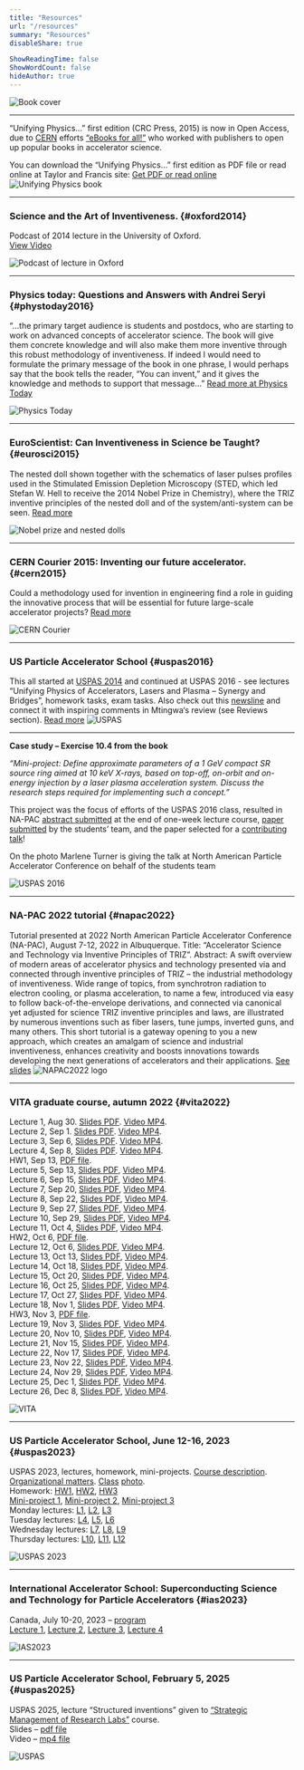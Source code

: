 ```yaml
---
title: "Resources"
url: "/resources"
summary: "Resources"
disableShare: true

ShowReadingTime: false
ShowWordCount: false
hideAuthor: true
---
```


![Book cover](images/uni-cover-web-1024x377.jpg)

---

“Unifying Physics…” first edition (CRC Press, 2015) is now in Open Access, due to [CERN](https://home.cern/) efforts [“eBooks for all!”](https://home.cern/news/announcement/cern/ebooks-all) who worked with publishers to open up popular books in accelerator science.

You can download the “Unifying Physics…” first edition as PDF file or read online at Taylor and Francis site:
[Get PDF or read online](https://doi.org/10.1201/b18696)
![Unifying Physics book](images/uni-center-half.jpg)

---

### Science and the Art of Inventiveness. {#oxford2014}

Podcast of 2014 lecture in the University of Oxford.   
[View Video](https://podcasts.ox.ac.uk/science-and-art-inventiveness)

![Podcast of lecture in Oxford](images/ox-podcast.png)

---

### Physics today: Questions and Answers with Andrei Seryi {#phystoday2016}

“…the primary target audience is students and postdocs, who are starting to work on advanced concepts of accelerator science. The book will give them concrete knowledge and will also make them more inventive through this robust methodology of inventiveness. If indeed I would need to formulate the primary message of the book in one phrase, I would perhaps say that the book tells the reader, “You can invent,” and it gives the knowledge and methods to support that message…”
[Read more at Physics Today](https://physicstoday.scitation.org/do/10.1063/pt.5.3038/full/)

![Physics Today](images/physics-today.png)


---

### EuroScientist: Can Inventiveness in Science be Taught? {#eurosci2015}

The nested doll shown together with the schematics of laser pulses profiles used in the Stimulated Emission Depletion Microscopy (STED, which led Stefan W. Hell to receive the 2014 Nobel Prize in Chemistry), where the TRIZ inventive principles of the nested doll and of the system/anti-system can be seen.
[Read more](https://www.euroscientist.com/can-inventiveness-in-science-be-taught/)

![Nobel prize and nested dolls](images/euroscience-dolls.png)

---

### CERN Courier 2015: Inventing our future accelerator. {#cern2015}

Could a methodology used for invention in engineering find a role in guiding the innovative process that will be essential for future large-scale accelerator projects?
[Read more](https://cds.cern.ch/record/2232507/files/vol55-issue8-p023-e.pdf)

![CERN Courier](images/cern-courier.png)


---

### US Particle Accelerator School {#uspas2016}

This all started at [USPAS 2014](https://www.adams-institute.ac.uk/new-training-course-connecting-science-industrial-art-inventiveness) and continued at USPAS 2016 - see lectures “Unifying Physics of Accelerators, Lasers and Plasma – Synergy and Bridges”, homework tasks, exam tasks. Also check out this [newsline](https://www.adams-institute.ac.uk/uspas-praising-jai-training-methods) and connect it with inspiring comments in Mtingwa‘s review (see Reviews section).
[Read more](https://uspas.fnal.gov/materials/16CSU/CSU-UnifyingPhysics.shtml)
![USPAS](images/USPAS.png)

---

**Case study – Exercise 10.4 from the book**

*“Mini-project: Define approximate parameters of a 1 GeV compact SR source ring aimed at 10 keV X-rays, based on top-off, on-orbit and on-energy injection by a laser plasma acceleration system. Discuss the research steps required for implementing such a concept.”*

This project was the focus of efforts of the USPAS 2016 class, resulted in NA-PAC [abstract submitted](https://uspas.fnal.gov/materials/16CSU/UnifyingPhysics/NA-PAC%202016%20Abstract2.pdf) at the end of one-week lecture course, [paper submitted](http://accelconf.web.cern.ch/napac2016/papers/tua3co03.pdf) by the students’ team, and the paper selected for a [contributing talk](https://accelconf.web.cern.ch/napac2016/talks/tua3co03_talk.pdf)!

On the photo Marlene Turner is giving the talk at North American Particle Accelerator Conference on behalf of the students team

![USPAS 2016](images/uspas-jai-1024x616.jpeg)

---

### NA-PAC 2022 tutorial {#napac2022}

Tutorial presented at 2022 North American Particle Accelerator Conference (NA-PAC), August 7-12, 2022 in Albuquerque. Title: “Accelerator Science and Technology via Inventive Principles of TRIZ”. Abstract: A swift overview of modern areas of accelerator physics and technology presented via and connected through inventive principles of TRIZ – the industrial methodology of inventiveness. Wide range of topics, from synchrotron radiation to electron cooling, or plasma acceleration, to name a few, introduced via easy to follow back-of-the-envelope derivations, and connected via canonical yet adjusted for science TRIZ inventive principles and laws, are illustrated by numerous inventions such as fiber lasers, tune jumps, inverted guns, and many others. This short tutorial is a gateway opening to you a new approach, which creates an amalgam of science and industrial inventiveness, enhances creativity and boosts innovations towards developing the next generations of accelerators and their applications.
[See slides](https://www.dropbox.com/s/ovf7i8ipo9q13wt/NAPAC22-Seryi-r2-lowres.pdf?dl=0)
![NAPAC2022 logo](images/napac2022logo-half.jpg)


---

### VITA graduate course, autumn 2022 {#vita2022}

Lecture 1, Aug 30. [Slides PDF](https://www.dropbox.com/s/zehxoiwdzg5jpn4/Unifying22-Seryi-L01.pdf?dl=0). [Video MP4](https://www.dropbox.com/s/2wf0tqcoa2i9pc5/Unifying22-Seryi-L01.mp4?dl=0).  
Lecture 2, Sep 1. [Slides PDF](https://www.dropbox.com/s/twm8i966pull775/Unifying22-Seryi-L02.pdf?dl=0). [Video MP4](https://www.dropbox.com/s/7rfp58aw1cs0cob/Unifying22-Seryi-L02.mp4?dl=0).  
Lecture 3, Sep 6, [Slides PDF](https://www.dropbox.com/s/jyfn7q872imo4rx/Unifying22-Seryi-L03.pdf?dl=0). [Video MP4](https://www.dropbox.com/s/ebqy98e8scd90vy/Unifying22-Seryi-L03w.mp4?dl=0).  
Lecture 4, Sep 8, [Slides PDF](https://www.dropbox.com/s/v3eexl5zt2fp8c3/Unifying22-Seryi-L04.pdf?dl=0). [Video MP4](https://www.dropbox.com/s/ztoxvdcsfta0bd4/Unifying22-Seryi-L04w.mp4?dl=0).  
HW1, Sep 13, [PDF file](https://www.dropbox.com/s/am5ercggdyhxz9c/Unifying22-Seryi-HW1.docx?dl=0).  
Lecture 5, Sep 13, [Slides PDF](https://www.dropbox.com/s/vh4o8gvmnk7s1rq/Unifying22-Seryi-L05.pdf?dl=0), [Video MP4](https://www.dropbox.com/s/hds2qpcyol4oml9/Unifying22-Seryi-L05w.mp4?dl=0).  
Lecture 6, Sep 15, [Slides PDF](https://www.dropbox.com/s/u27kg3fgyowou8j/Unifying22-Seryi-L06.pdf?dl=0), [Video MP4](https://www.dropbox.com/s/we52ayavjnrlzpi/Unifying22-Seryi-L06w.mp4?dl=0).  
Lecture 7, Sep 20, [Slides PDF](https://www.dropbox.com/s/frq08qulkce4wr4/Unifying22-Seryi-L07.pdf?dl=0), [Video MP4](https://www.dropbox.com/s/ixfwc562o7cvw1f/Unifying22-Seryi-L07w.mp4?dl=0).  
Lecture 8, Sep 22, [Slides PDF](https://www.dropbox.com/s/l6bxnwglz5dm4ih/Unifying22-Seryi-L08.pdf?dl=0), [Video MP4](https://www.dropbox.com/s/pe266w7tn3hd7jt/Unifying22-Seryi-L08w.mp4?dl=0).  
Lecture 9, Sep 27, [Slides PDF](https://www.dropbox.com/s/b7hx5tecctp48er/Unifying22-Seryi-L09.pdf?dl=0), [Video MP4](https://www.dropbox.com/s/gotkwtdx2inuhqe/Unifying22-Seryi-L09w.mp4?dl=0).  
Lecture 10, Sep 29, [Slides PDF](https://www.dropbox.com/s/21esgi5jpr9y83n/Unifying22-Seryi-L10.pdf?dl=0), [Video MP4](https://www.dropbox.com/s/qcsdy6fvao9w3ab/Unifying22-Seryi-L10.mp4?dl=0).  
Lecture 11, Oct 4, [Slides PDF](https://www.dropbox.com/s/vmoo24rc37thl9z/Unifying22-Seryi-L11.pdf?dl=0), [Video MP4](https://www.dropbox.com/s/74bh8k1x4deocs2/Unifying22-Seryi-L11w.mp4?dl=0).  
HW2, Oct 6, [PDF file](https://www.dropbox.com/s/o807nvawiyuloct/Unifying22-Seryi-HW2.pdf?dl=0).  
Lecture 12, Oct 6, [Slides PDF](https://www.dropbox.com/s/cm8yulyk1v8ae7g/Unifying22-Seryi-L12.pdf?dl=0), [Video MP4](https://www.dropbox.com/s/pk7ttk1oywd8xux/Unifying22-Seryi-L12w.mp4?dl=0).  
Lecture 13, Oct 13, [Slides PDF](https://www.dropbox.com/s/2vommv7fmdlf6kw/Unifying22-Seryi-L13.pdf?dl=0), [Video MP4](https://www.dropbox.com/s/s1c4yfhc4z4r90i/Unifying22-Seryi-L13w.mp4?dl=0).  
Lecture 14, Oct 18, [Slides PDF](https://www.dropbox.com/s/tbdzqstchtvw0wc/Unifying22-Seryi-L14.pdf?dl=0), [Video MP4](https://www.dropbox.com/s/a41w8bv2g4t91pa/Unifying22-Seryi-L14w.mp4?dl=0).  
Lecture 15, Oct 20, [Slides PDF](https://www.dropbox.com/s/c4n3hvfcdncmyon/Unifying22-Seryi-L15.pdf?dl=0), [Video MP4](https://www.dropbox.com/s/i45pf9vwbbkv64n/Unifying22-Seryi-L15w.mp4?dl=0).  
Lecture 16, Oct 25, [Slides PDF](https://www.dropbox.com/s/ovtpx7zxt5cj2nv/Unifying22-Seryi-L16.pdf?dl=0), [Video MP4](https://www.dropbox.com/s/0j3mmufb2l2jh5r/Unifying22-Seryi-L16w.mp4?dl=0).  
Lecture 17, Oct 27, [Slides PDF](https://www.dropbox.com/s/h9muy45uey48jmv/Unifying22-Seryi-L17.pdf?dl=0), [Video MP4](https://www.dropbox.com/s/8wt90470aat5mmc/Unifying22-Seryi-L17w.mp4?dl=0).  
Lecture 18, Nov 1, [Slides PDF](https://www.dropbox.com/s/42kqem7kdl0t6li/Unifying22-Seryi-L18.pdf?dl=0), [Video MP4](https://www.dropbox.com/s/wnpjgvst1v6ty5j/Unifying22-Seryi-L18w.mp4?dl=0).  
HW3, Nov 3, [PDF file](https://www.dropbox.com/s/heewgdphqthkdoi/Unifying22-Seryi-HW3.pdf?dl=0).  
Lecture 19, Nov 3, [Slides PDF](https://www.dropbox.com/s/6rke2pevlnhpacb/Unifying22-Seryi-L19.pdf?dl=0), [Video MP4](https://www.dropbox.com/s/mitmqywlrzdavtw/Unifying22-Seryi-L19w.mp4?dl=0).  
Lecture 20, Nov 10, [Slides PDF](https://www.dropbox.com/s/356witlkim152d4/Unifying22-Seryi-L20.pdf?dl=0), [Video MP4](https://www.dropbox.com/s/r5zo3apiy2yibce/Unifying22-Seryi-L20w.mp4?dl=0).  
Lecture 21, Nov 15, [Slides PDF](https://www.dropbox.com/s/rqdy5uxb1g6rhal/Unifying22-Seryi-L21.pdf?dl=0), [Video MP4](https://www.dropbox.com/s/idoazvx1r36t82n/Unifying22-Seryi-L21.mp4?dl=0).  
Lecture 22, Nov 17, [Slides PDF](https://www.dropbox.com/s/l83pcfq5mhivb4z/Unifying22-Seryi-L22.pdf?dl=0), [Video MP4](https://www.dropbox.com/s/3mehdyxwsw7qp99/Unifying22-Seryi-L22.mp4?dl=0).  
Lecture 23, Nov 22, [Slides PDF](https://www.dropbox.com/s/i9vjvcy0bqbu818/Unifying22-Seryi-L23.pdf?dl=0), [Video MP4](https://www.dropbox.com/s/iwwyd7e8eabs4ar/Unifying22-Seryi-L23.mp4?dl=0).  
Lecture 24, Nov 29, [Slides PDF](https://www.dropbox.com/s/3klon0oww7212lz/Unifying22-Seryi-L24.pdf?dl=0), [Video MP4](https://www.dropbox.com/s/2xt2t27el5xz5yi/Unifying22-Seryi-L24.mp4?dl=0).  
Lecture 25, Dec 1, [Slides PDF](https://www.dropbox.com/s/q6tx73srk6lk5xl/Unifying22-Seryi-L25.pdf?dl=0), [Video MP4](https://www.dropbox.com/s/t42f2bsdte1pf5r/Unifying22-Seryi-L25.mp4?dl=0).  
Lecture 26, Dec 8, [Slides PDF](https://www.dropbox.com/s/21bqflm0bvdu8fv/Unifying22-Seryi-L26.pdf?dl=0), [Video MP4](https://www.dropbox.com/s/2j17muyzveyy18j/Unifying22-Seryi-L26w.mp4?dl=0).  

![VITA](images/VITA.png)


---

### US Particle Accelerator School, June 12-16, 2023 {#uspas2023}

USPAS 2023, lectures, homework, mini-projects.
[Course description](https://uspas.fnal.gov/programs/2023/melville/courses/unifying-physics.shtml). [Organizational matters](https://www.dropbox.com/s/knug0tfc002iffy/Unifying23-Seryi-L00%20%28Organization%29-r1.pdf?dl=0). [Class](https://uspas.smugmug.com/2023-MSU-Melville/Class-Photos/i-H4vNWXN) [photo](https://uspas.smugmug.com/2023-MSU-Melville/Class-Photos/i-H4vNWXN/A).  
Homework: [HW1](https://www.dropbox.com/s/fgnuzdhjz9urvan/HW1-r2.pdf?dl=0), [HW2](https://www.dropbox.com/s/rtp68t5b1n4vkdd/HW2-r2.pdf?dl=0), [HW3](https://www.dropbox.com/s/mpqjygwkng7o412/HW3-r3.pdf?dl=0)  
[Mini-project 1](https://www.dropbox.com/s/tg5i7l8u4eq9c3m/Project-1-inventions.pdf?dl=0), [Mini-project 2](https://www.dropbox.com/s/yz2yfazsl9mi93g/Project-2-betatron-src.pdf?dl=0), [Mini-project 3](https://www.dropbox.com/s/1jan7ox48t7awbr/Project-3-FFA-ERL-LP-FEL.pdf?dl=0)  
Monday lectures: [L1](https://www.dropbox.com/s/gmmi1wgsr2pyg92/Unifying23-Seryi-L01%20%28Intro%2BInventiveness%29-r3.pdf?dl=0), [L2](https://www.dropbox.com/s/d0wpctn15wphceb/Unifying23-Seryi-L02%20%28Transverse%20Dynamics%29-r3.pdf?dl=0), [L3](https://www.dropbox.com/s/g42adf8eiflkf4d/Unifying23-Seryi-L03%20%28Synchrotron%20radiation%29-r2.pdf?dl=0)  
Tuesday lectures: [L4](https://www.dropbox.com/s/mdpjrg6bdtybyfd/Unifying23-Seryi-L04%20%28Synergies%20between%20accelerators%2C%20lasers%20and%20plasma%29-r3.pdf?dl=0), [L5](https://www.dropbox.com/s/em9fn0zj3xys176/Unifying23-Seryi-L05%20%28Conventional%20acceleration%2C%20energy%20recovery%29-r4.pdf?dl=0), [L6](https://www.dropbox.com/s/w8v2x6y26lq8mdx/Unifying23-Seryi-L06%20%28Plasma%20acceleration%2C%20energy%20recovery%29-r2.pdf?dl=0)  
Wednesday lectures: [L7](https://www.dropbox.com/s/oudhyj7tqywybwd/Unifying23-Seryi-L07%20%28Light%20sources%29-r3.pdf?dl=0), [L8](https://www.dropbox.com/s/w94mc5xvla9hth3/Unifying23-Seryi-L08%20%28Free%20Electron%20Lasers%29-r3.pdf?dl=0), [L9](https://www.dropbox.com/s/xs1xvjtimy39sp5/Unifying23-Seryi-L09%20%28Proton%20plasma%20acceleration%29-r2.pdf?dl=0)  
Thursday lectures: [L10](https://www.dropbox.com/s/vg2yvyg9cs1td8x/Unifying23-Seryi-L10%20%28Advanced%20beam%20manipulation%20I%20%28short%20and%20small%29%20%29-r4.pdf?dl=0), [L11](https://www.dropbox.com/s/l1bz2pqftnnrk9m/Unifying23-Seryi-L11%20%28Advanced%20beam%20manipulation%20I%20%28stability%20and%20cooling%29%20%29-r2.pdf?dl=0), [L12](https://www.dropbox.com/s/wy3111iycau237r/Unifying23-Seryi-L12%20%28Particle%20Physics%20Applications%20of%20Plasma%20Based%20Accelerators%29.pdf?dl=0)   

![USPAS 2023](images/USPAS.png)


---

### International Accelerator School: Superconducting Science and Technology for Particle Accelerators {#ias2023}

Canada, July 10-20, 2023 – [program](https://indico.lightsource.ca/event/6/)  
[Lecture 1](https://www.dropbox.com/scl/fi/6v1uu6r3z0t5ntmn4vue7/IAS-Unifying23-Seryi-L01.pdf?rlkey=am4vj8x2nk5chg2856dutwtr0&dl=0), 
[Lecture 2](https://www.dropbox.com/scl/fi/r41d4qxzcrq4vdjmxbhse/IAS-Unifying23-Seryi-L02.pdf?rlkey=jcrde4c9p6k55d0qxcg0ha5z1&dl=0), 
[Lecture 3](https://www.dropbox.com/scl/fi/kyyg15s8p83nvyhhz60kc/IAS-Unifying23-Seryi-L03.pdf?rlkey=2r3ai7qtu486do2nmaug77zaf&dl=0), 
[Lecture 4](https://www.dropbox.com/scl/fi/8ln183ratgxs4lu625345/IAS-Unifying23-Seryi-EIC.pdf?rlkey=x5g32gpwam7escdhemot2jank&dl=0)

![IAS2023](images/IAS2023-logo.png)


---

### US Particle Accelerator School, February 5, 2025 {#uspas2025}

USPAS 2025, lecture “Structured inventions”
given to [“Strategic Management of Research Labs”](https://uspas.fnal.gov/programs/2025/knoxville/courses/strategic-management.shtml) course.  
Slides – [pdf file](https://www.dropbox.com/scl/fi/3vgjzev1mrehb50660qug/USPAS-Unifying2025-Seryi-r4.pdf?rlkey=y79s14i8gll2n5vrbcynqiryy&dl=0)  
Video – [mp4 file](https://www.dropbox.com/scl/fi/lxv3s5r0be6ao6hx38e2a/USPAS-Unifying2025-Seryi-r4.mp4?rlkey=3oei65a1a2jndvnc1ix39qvom&dl=0)  

![USPAS](images/USPAS.png)
